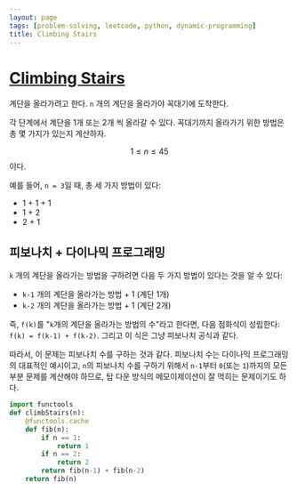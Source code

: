 ```yaml
---
layout: page
tags: [problem-solving, leetcode, python, dynamic-programming]
title: Climbing Stairs
---
```


# [Climbing Stairs](https://leetcode.com/problems/climbing-stairs/)

 계단을 올라가려고 한다. `n` 개의 계단을 올라가야 꼭대기에 도착한다.

 각 단계에서 계단을 1개 또는 2개 씩 올라갈 수 있다. 꼭대기까지
 올라가기 위한 방법은 총 몇 가지가 있는지 계산하자.

 $$ 1 \leq n \leq 45 $$ 이다.

 예를 들어, `n = 3`일 때, 총 세 가지 방법이 있다:
 - 1 + 1 + 1
 - 1 + 2
 - 2 + 1

## 피보나치 + 다이나믹 프로그래밍

 `k` 개의 계단을 올라가는 방법을 구하려면 다음 두 가지 방법이 있다는
 것을 알 수 있다:
 - `k-1` 개의 계단을 올라가는 방법 + 1 (계단 1개)
 - `k-2` 개의 계단을 올라가는 방법 + 1 (계단 2개)

 즉, `f(k)`를 "`k`개의 계단을 올라가는 방법의 수"라고 한다면, 다음
 점화식이 성립한다: `f(k) = f(k-1) + f(k-2)`. 그리고 이 식은 그냥
 피보나치 공식과 같다.

 따라서, 이 문제는 피보나치 수를 구하는 것과 같다. 피보나치 수는
 다이나믹 프로그래밍의 대표적인 예시이고, `n`의 피보나치 수를 구하기
 위해서 `n-1`부터 `0`(또는 `1`)까지의 모든 부분 문제를 계산해야
 하므로, 탑 다운 방식의 메모이제이션이 잘 먹히는 문제이기도 하다.

```python
import functools
def climbStairs(n):
    @functools.cache
    def fib(n):
        if n == 1:
            return 1
        if n == 2:
            return 2
        return fib(n-1) + fib(n-2)
    return fib(n)
```

